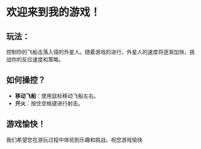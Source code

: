 # 欢迎来到我的游戏！

## 玩法：
控制你的飞船击落入侵的外星人。随着游戏的进行，外星人的速度将逐渐加快，挑战你的反应速度和策略。

## 如何操控？
- **移动飞船**：使用鼠标移动飞船左右。
- **开火**：按住空格键进行射击。

## 游戏愉快！
我们希望您在游玩过程中体验到乐趣和挑战。祝您游戏愉快

